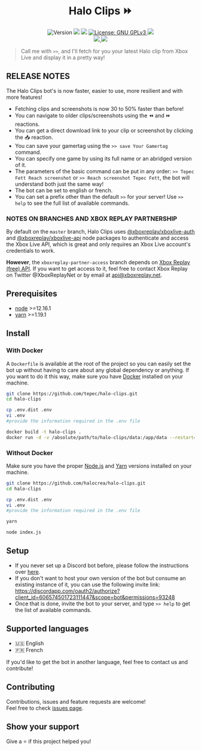 <h1 align="center">Halo Clips ⏩</h1>
<p align="center">
  <img alt="Version" src="https://img.shields.io/badge/version2.0.0-blue.svg?cacheSeconds=2592000" />
  <img src="https://img.shields.io/badge/node-%3E%3D12.16.1-blue.svg" />
  <img src="https://img.shields.io/badge/yarn-%3E%3D1.19.1-blue.svg" />
  <a href="https://choosealicense.com/licenses/gpl-3.0/" target="_blank">
    <img alt="License: GNU GPLv3" src="https://img.shields.io/badge/License-GNU GPLv3-yellow.svg" />
  </a>
  <img src="https://img.shields.io/maintenance/yes/2020" />
  <br />
  <a href="https://discord.gg/74UAq84" target="_blank">
    <img src="https://img.shields.io/discord/443833089966342145?color=7289DA&label=Halo%20Cr%C3%A9ation&logo=Discord" />
  </a>
  <a href="https://twitter.com/HaloCreation" target="_blank">
    <img src="https://img.shields.io/twitter/follow/HaloCreation?color=%232da1f3&logo=Twitter&style=flat-square" />
  </a>
</p>

> Call me with `>>`, and I'll fetch for you your latest Halo clip from Xbox Live and display it in a pretty way!

## RELEASE NOTES
The Halo Clips bot's is now faster, easier to use, more resilient and with more features!
- Fetching clips and screenshots is now 30 to 50% faster than before!
- You can navigate to older clips/screenshots using the ⏪ and ⏩ reactions.
- You can get a direct download link to your clip or screenshot by clicking the 📥 reaction.
- You can save your gamertag using the `>> save Your Gamertag` command. 
- You can specify one game by using its full name or an abridged version of it. 
- The parameters of the basic command can be put in any order: `>> Tepec Fett Reach screenshot` or `>> Reach screenshot Tepec Fett`, the bot will understand both just the same way!
- The bot can be set to english or french.  
- You can set a prefix other than the default `>>` for your server!
Use `>> help` to see the full list of available commands. 

### NOTES ON BRANCHES AND XBOX REPLAY PARTNERSHIP
By default on the `master` branch, Halo Clips uses [@xboxreplay/xboxlive-auth](https://github.com/XboxReplay/xboxlive-auth) and [@xboxreplay/xboxlive-api](https://github.com/XboxReplay/xboxlive-api) node packages to authenticate and access the Xbox Live API, which is great and only requires an Xbox Live account's credentials to work.

**However**, the `xboxreplay-partner-access` branch depends on [Xbox Replay (free) API](https://github.com/XboxReplay/xboxreplay-public-api). If you want to get access to it, feel free to contact Xbox Replay on Twitter @XboxReplayNet or by email at api@xboxreplay.net.   

## Prerequisites

- [node](https://nodejs.org/en/) >=12.16.1
- [yarn](https://yarnpkg.com) >=1.19.1

## Install 
### With Docker 
A `Dockerfile` is available at the root of the project so you can easily set the bot up without having to care about any global dependency or anything. If you want to do it this way, make sure you have [Docker](https://www.docker.com) installed on your machine.

```bash session
git clone https://github.com/tepec/halo-clips.git
cd halo-clips

cp .env.dist .env
vi .env
#provide the information required in the .env file

docker build -t halo-clips .
docker run -d -v /absolute/path/to/halo-clips/data:/app/data --restart=always --name=halo-clips halo-clips
```

### Without Docker
Make sure you have the proper [Node.js](https://nodejs.org/en/) and [Yarn](https://yarnpkg.com) versions installed on your machine.
```bash session
git clone https://github.com/halocrea/halo-clips.git
cd halo-clips

cp .env.dist .env
vi .env
#provide the information required in the .env file

yarn

node index.js
```

## Setup 
* If you never set up a Discord bot before, please follow the instructions over [here](https://discordapp.com/developers/docs/intro).
* If you don't want to host your own version of the bot but consume an existing instance of it, you can use the following invite link: https://discordapp.com/oauth2/authorize?client_id=606574501723111447&scope=bot&permissions=93248
* Once that is done, invite the bot to your server, and type `>> help` to get the list of available commands.

## Supported languages 
* 🇺🇸 English
* 🇫🇷 French

If you'd like to get the bot in another language, feel free to contact us and contribute! 

## Contributing

Contributions, issues and feature requests are welcome!<br />Feel free to check [issues page](https://github.com/Halocrea/halo-clips.git). 

## Show your support

Give a ⭐️ if this project helped you!
